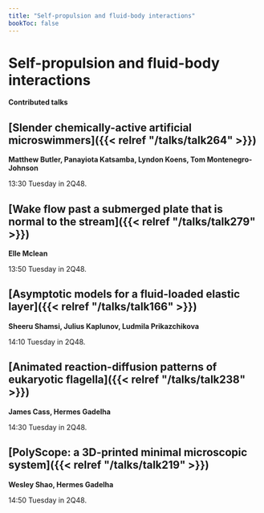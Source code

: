```yaml
---
title: "Self-propulsion and fluid-body interactions"
bookToc: false
---
```


# Self-propulsion and fluid-body interactions

**Contributed talks**


## [Slender chemically-active artificial microswimmers]({{< relref "/talks/talk264" >}})

**Matthew Butler, Panayiota Katsamba, Lyndon Koens, Tom Montenegro-Johnson**

13:30 Tuesday in 2Q48.


## [Wake flow past a submerged plate that is normal to the stream]({{< relref "/talks/talk279" >}})

**Elle Mclean**

13:50 Tuesday in 2Q48.


## [Asymptotic models for a fluid-loaded elastic layer]({{< relref "/talks/talk166" >}})

**Sheeru Shamsi, Julius Kaplunov, Ludmila Prikazchikova**

14:10 Tuesday in 2Q48.


## [Animated reaction-diffusion patterns of eukaryotic flagella]({{< relref "/talks/talk238" >}})

**James Cass, Hermes Gadelha**

14:30 Tuesday in 2Q48.


## [PolyScope:  a 3D-printed minimal microscopic system]({{< relref "/talks/talk219" >}})

**Wesley Shao, Hermes Gadelha**

14:50 Tuesday in 2Q48.


